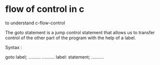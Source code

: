 # flow of control in c
to understand c-flow-control



The goto statement is a jump control statement that allows us to transfer control of the other part of the program with the help of a label.

Syntax :

goto label;
..........
..........
label:
statement;
..........

 
